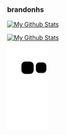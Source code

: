 ### brandonhs

[![My Github Stats](https://github-readme-stats.vercel.app/api?username=brandonhs)](https://github.com/anuraghazra/github-readme-stats)

[![My Github Stats](https://github-readme-stats.vercel.app/api/top-langs/?username=brandonhs)](https://github.com/anuraghazra/github-readme-stats)

![Snake Game](https://raw.githubusercontent.com/brandonhs/brandonhs/output/github-contribution-grid-snake.svg)
